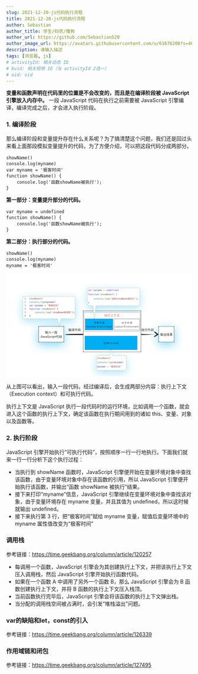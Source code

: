 ```yaml
---
slug: 2021-12-20-js代码执行流程
title: 2021-12-20-js代码执行流程
author: Sebastian
author_title: 学生/码农/撸狗
author_url: https://github.com/Sebastian520
author_image_url: https://avatars.githubusercontent.com/u/61676200?s=40&v=4
description: 请输入描述
tags: [浏览器, js]
# activityId: 相关动态 ID
# bvid: 相关视频 ID（与 activityId 2选一）
# oid: oid
---
```


<!-- truncate -->

**变量和函数声明在代码里的位置是不会改变的，而且是在编译阶段被 JavaScript 引擎放入内存中。**
一段 JavaScript 代码在执行之前需要被 JavaScript 引擎编译，编译完成之后，才会进入执行阶段。

### 1. 编译阶段

那么编译阶段和变量提升存在什么关系呢？为了搞清楚这个问题，我们还是回过头来看上面那段模拟变量提升的代码，为了方便介绍，可以把这段代码分成两部分。

```
showName()
console.log(myname)
var myname = '极客时间'
function showName() {
    console.log('函数showName被执行');
}
```

**第一部分：变量提升部分的代码。**

```
var myname = undefined
function showName() { 
    console.log('函数showName被执行');
}
```

**第二部分：执行部分的代码。**
```
showName()
console.log(myname)
myname = '极客时间'
```

![Image](https://github.com/Sebastian520/xinkule-blog/raw/Sebastian520-blogimgs/chrome14.webp)

从上图可以看出，输入一段代码，经过编译后，会生成两部分内容：执行上下文（Execution context）和可执行代码。

执行上下文是 JavaScript 执行一段代码时的运行环境，比如调用一个函数，就会进入这个函数的执行上下文，确定该函数在执行期间用到的诸如 this、变量、对象以及函数等。


### 2. 执行阶段
JavaScript 引擎开始执行“可执行代码”，按照顺序一行一行地执行。下面我们就来一行一行分析下这个执行过程：

* 当执行到 showName 函数时，JavaScript 引擎便开始在变量环境对象中查找该函数，由于变量环境对象中存在该函数的引用，所以 JavaScript 引擎便开始执行该函数，并输出“函数 showName 被执行”结果。
* 接下来打印“myname”信息，JavaScript 引擎继续在变量环境对象中查找该对象，由于变量环境存在 myname 变量，并且其值为 undefined，所以这时候就输出 undefined。
* 接下来执行第 3 行，把“极客时间”赋给 myname 变量，赋值后变量环境中的 myname 属性值改变为“极客时间”


### 调用栈

参考链接：https://time.geekbang.org/column/article/120257

* 每调用一个函数，JavaScript 引擎会为其创建执行上下文，并把该执行上下文压入调用栈，然后 JavaScript 引擎开始执行函数代码。
* 如果在一个函数 A 中调用了另外一个函数 B，那么 JavaScript 引擎会为 B 函数创建执行上下文，并将 B 函数的执行上下文压入栈顶。
* 当前函数执行完毕后，JavaScript 引擎会将该函数的执行上下文弹出栈。
* 当分配的调用栈空间被占满时，会引发“堆栈溢出”问题。


### var的缺陷和let，const的引入

参考链接：https://time.geekbang.org/column/article/126339


### 作用域链和闭包

参考链接：https://time.geekbang.org/column/article/127495